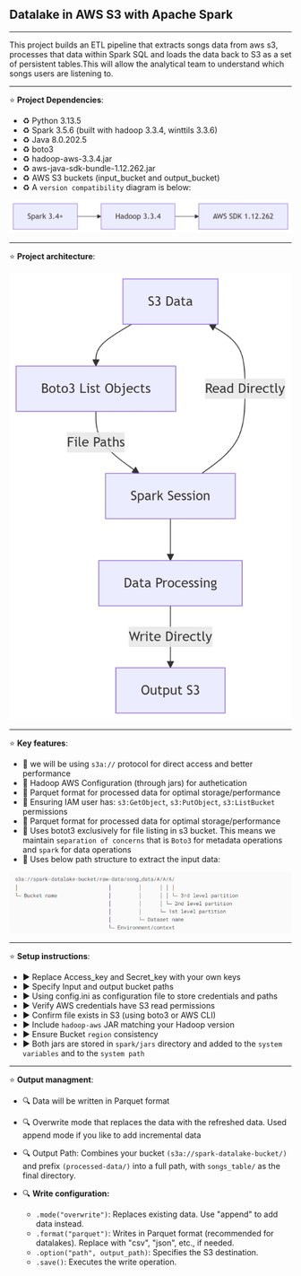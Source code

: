 ## Datalake in AWS S3 with Apache Spark
---
This project builds an ETL pipeline that extracts songs data from aws s3, processes that data within Spark SQL and loads the data back to S3 as a set of persistent tables.This will allow the analytical team to understand which songs users are listening to.

---

⭐ **Project Dependencies**: 

- ♻️  Python 3.13.5
- ♻️  Spark 3.5.6 (built with hadoop 3.3.4, winttils 3.3.6)
- ♻️  Java 8.0.202.5
- ♻️  boto3
- ♻️  hadoop-aws-3.3.4.jar
- ♻️  aws-java-sdk-bundle-1.12.262.jar
- ♻️  AWS S3 buckets (input_bucket and output_bucket)
- ♻️  A `version compatibility` diagram is below:


![Reference Image](/resources/version_compatibility.png)



---
⭐ **Project architecture**: 

![Reference Image](/resources/flowchart.png)

---

⭐ **Key features**: 

- 🌿 we will be using `s3a://` protocol for direct access and better performance
- 🌿 Hadoop AWS Configuration (through jars) for authetication
- 🌿 Parquet format for processed data for optimal storage/performance
- 🌿 Ensuring IAM user has: `s3:GetObject`, `s3:PutObject`, `s3:ListBucket` permissions
- 🌿 Parquet format for processed data for optimal storage/performance
- 🌿 Uses botot3 exclusively for file listing in s3 bucket. This means we maintain `separation of concerns` that is `Boto3` for metadata operations and `spark` for data operations
- 🌿 Uses below path structure to extract the input data:

![Reference Image](/resources/input_bucket_path_structure.png)

---

⭐ **Setup instructions**: 

- ▶️ Replace Access_key and Secret_key with your own keys
- ▶️ Specify Input and output bucket paths
- ▶️ Using config.ini as configuration file to store credentials and paths
- ▶️ Verify AWS credentials have S3 read permissions 
- ▶️ Confirm file exists in S3 (using boto3 or AWS CLI)
- ▶️ Include `hadoop-aws` JAR matching your Hadoop version
- ▶️ Ensure Bucket `region` consistency
- ▶️ Both jars are stored in `spark/jars` directory and added to the `system variables` and to the `system path` 




---

⭐ **Output managment**: 

- 🔍 Data will be written in Parquet format
- 🔍 Overwrite mode that replaces the data with the refreshed data. Used append mode if you like to add incremental data
- 🔍 Output Path: Combines your bucket `(s3a://spark-datalake-bucket/)` and prefix `(processed-data/)` into a full path, with `songs_table/` as the final directory.

- 🔍 **Write configuration:**

   - `.mode("overwrite")`: Replaces existing data. Use "append" to add data instead.
   - `.format("parquet")`: Writes in Parquet format (recommended for datalakes). Replace with "csv", "json", etc., if needed.
   - `.option("path", output_path)`: Specifies the S3 destination.
   - `.save()`: Executes the write operation.










